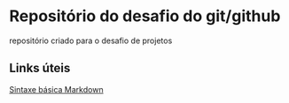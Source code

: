 # Repositório do desafio do git/github
repositório criado para o desafio de projetos

## Links úteis
[Sintaxe básica Markdown](https://www.markdownguide.org/getting-started/)
